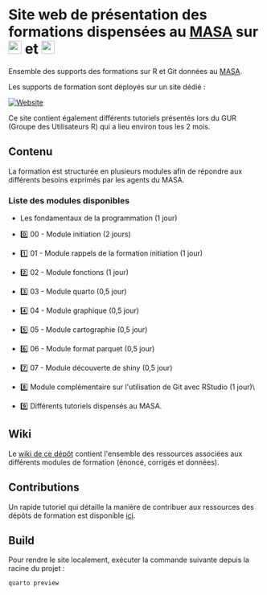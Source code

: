 # Site web de présentation des formations dispensées au [MASA](https://agreste.agriculture.gouv.fr/agreste-web/) sur <img src="https://cdn.simpleicons.org/r/00ccff99" width="26" height="26"/> et <img src="https://cdn.simpleicons.org/git/00ccff99" width="26" height="26"/>

Ensemble des supports des formations sur R et Git données au [MASA](https://agreste.agriculture.gouv.fr/agreste-web/).

Les supports de formation sont déployés sur un site dédié :

<p align="center">

<a href="https://ssm-agriculture.github.io/site-formations-R/"> <img src="https://img.shields.io/badge/Site%20de%20la%20formation-blue?style=for-the-badge&amp;logo=github&amp;logoColor=white" alt="Website"/> </a>

</p>

Ce site contient également différents tutoriels présentés lors du GUR (Groupe des Utilisateurs R) qui a lieu environ tous les 2 mois.  

## Contenu

La formation est structurée en plusieurs modules afin de répondre aux différents besoins exprimés par les agents du MASA.

### Liste des modules disponibles

-   Les fondamentaux de la programmation (1 jour)

-   :zero: 00 - Module initiation (2 jours)

-   :one: 01 - Module rappels de la formation initiation (1 jour)

-   :two: 02 - Module fonctions (1 jour)

-   :three: 03 - Module quarto (0,5 jour)

-   :four: 04 - Module graphique (0,5 jour)

-   :five: 05 - Module cartographie (0,5 jour)

-   :six: 06 - Module format parquet (0,5 jour)

-   :seven: 07 - Module découverte de shiny (0,5 jour)

-   :eight: Module complémentaire sur l'utilisation de Git avec RStudio (1 jour)\

-   :nine: Différents tutoriels dispensés au MASA.

## Wiki

Le [wiki de ce dépôt](https://github.com/SSM-Agriculture/site-formations-R/wiki) contient l'ensemble des ressources associées aux différents modules de formation (énoncé, corrigés et données).

## Contributions

Un rapide tutoriel qui détaille la manière de contribuer aux ressources des dépôts de formation est disponible [ici](https://github.com/user-attachments/files/18537156/Tuto.-.Comment.contribuer.pdf).

## Build

Pour rendre le site localement, exécuter la commande suivante depuis la racine du projet :

``` sh
quarto preview
```
